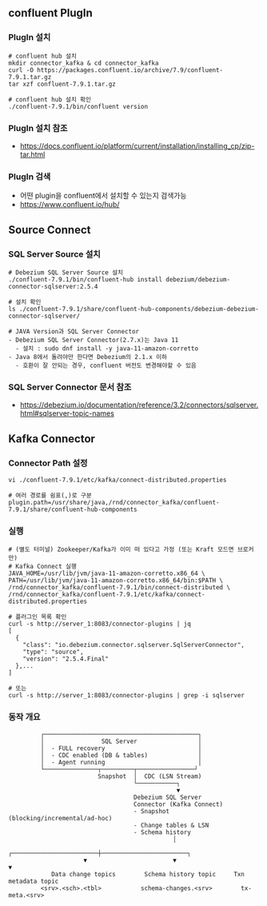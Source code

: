 
## confluent PlugIn
### PlugIn 설치
```aiignore
# confluent hub 설치
mkdir connector_kafka & cd connector_kafka
curl -O https://packages.confluent.io/archive/7.9/confluent-7.9.1.tar.gz
tar xzf confluent-7.9.1.tar.gz

# confluent hub 설치 확인
./confluent-7.9.1/bin/confluent version
```

### PlugIn 설치 참조
- https://docs.confluent.io/platform/current/installation/installing_cp/zip-tar.html

### PlugIn 검색
- 어떤 plugin을 confluent에서 설치할 수 있는지 검색가능
- https://www.confluent.io/hub/


## Source Connect
### SQL Server Source 설치
```aiignore
# Debezium SQL Server Source 설치
./confluent-7.9.1/bin/confluent-hub install debezium/debezium-connector-sqlserver:2.5.4

# 설치 확인
ls ./confluent-7.9.1/share/confluent-hub-components/debezium-debezium-connector-sqlserver/

# JAVA Version과 SQL Server Connector
- Debezium SQL Server Connector(2.7.x)는 Java 11
  - 설치 : sudo dnf install -y java-11-amazon-corretto
- Java 8에서 돌려야만 한다면 Debezium의 2.1.x 이하
  - 호환이 잘 안되는 경우, confluent 버전도 변경해야할 수 있음
```

### SQL Server Connector 문서 참조
- https://debezium.io/documentation/reference/3.2/connectors/sqlserver.html#sqlserver-topic-names


## Kafka Connector
### Connector Path 설정
```aiignore
vi ./confluent-7.9.1/etc/kafka/connect-distributed.properties

# 여러 경로를 쉼표(,)로 구분
plugin.path=/usr/share/java,/rnd/connector_kafka/confluent-7.9.1/share/confluent-hub-components
```

### 실행
```aiignore
# (별도 터미널) Zookeeper/Kafka가 이미 떠 있다고 가정 (또는 Kraft 모드면 브로커만)
# Kafka Connect 실행
JAVA_HOME=/usr/lib/jvm/java-11-amazon-corretto.x86_64 \
PATH=/usr/lib/jvm/java-11-amazon-corretto.x86_64/bin:$PATH \
/rnd/connector_kafka/confluent-7.9.1/bin/connect-distributed \
/rnd/connector_kafka/confluent-7.9.1/etc/kafka/connect-distributed.properties

# 플러그인 목록 확인
curl -s http://server_1:8083/connector-plugins | jq
[
  {
    "class": "io.debezium.connector.sqlserver.SqlServerConnector",
    "type": "source",
    "version": "2.5.4.Final"
  },...
]

# 또는 
curl -s http://server_1:8083/connector-plugins | grep -i sqlserver
```

### 동작 개요
```aiignore
         ┌───────────────────────────────────────────┐
         │                SQL Server                 │
         │  - FULL recovery                          │
         │  - CDC enabled (DB & tables)              │
         │  - Agent running                          │
         └───────────────┬─────────┬────────────────┘
                         Snapshot  │  CDC (LSN Stream)
                                   └───────────┐
                                               ▼
                                   Debezium SQL Server
                                   Connector (Kafka Connect)
                                   - Snapshot (blocking/incremental/ad-hoc)
                                   - Change tables & LSN
                                   - Schema history
                                              │
                     ┌────────────────────────┼────────────────────────┐
                     ▼                        ▼                        ▼
            Data change topics        Schema history topic     Txn metadata topic
         <srv>.<sch>.<tbl>           schema-changes.<srv>        tx-meta.<srv>
```